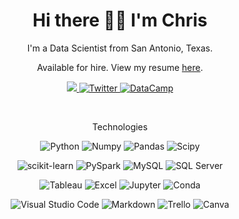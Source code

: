 <html>
  <h1 align='center'>Hi there 👋🏼 I'm Chris</h1>
  <p align='center'>I'm a Data Scientist from San Antonio, Texas.</p>
  <p align='center'>Available for hire. View my resume <a href="https://github.com/Promeos/Promeos/blob/master/christopher_logan_ortiz_resume.pdf">here</a>.</p>

  <p align='center'>
    <a href="https://www.linkedin.com/in/christopherlortiz/">
        <img src="https://img.shields.io/badge/linkedin-%230077B5.svg?&style=for-the-badge&logo=linkedin&logoColor=white"/>
    </a>
    <a href="https://twitter.com/Promeos42">
        <img alt="Twitter" src="https://img.shields.io/badge/@Promeos42-%231DA1F2.svg?style=for-the-badge&logo=Twitter&logoColor=white"/>
    </a>
    <a href="https://www.datacamp.com/profile/christopherloganortiz">
        <img alt="DataCamp" src="https://img.shields.io/static/v1?style=for-the-badge&message=DataCamp&color=222222&logo=DataCamp&logoColor=03EF62&label"/>
    </a>
  </p>

  <br/>

  <p align='center'>Technologies</p>

  <p align='center'>
      <img alt="Python" src="https://img.shields.io/badge/Python-FFD43B?style=for-the-badge&logo=python&logoColor=darkgreen"/>
      <img alt="Numpy" src="https://img.shields.io/badge/numpy%20-%23013243.svg?&style=for-the-badge&logo=numpy&logoColor=white"/>
      <img alt="Pandas" src="https://img.shields.io/badge/pandas-%23150458.svg?&style=for-the-badge&logo=pandas&logoColor=white"/>
      <img alt="Scipy" src="https://img.shields.io/static/v1?style=for-the-badge&message=SciPy&color=222222&logo=SciPy&logoColor=8CAAE6&label="/>
  </p>

  <p align='center'>
      <img alt="scikit-learn" src="https://img.shields.io/static/v1?style=for-the-badge&message=scikit-learn&color=222222&logo=scikit-learn&logoColor=F7931E&label="/>
      <img alt="PySpark" src="https://img.shields.io/static/v1?style=for-the-badge&message=Apache+Spark&color=E25A1C&logo=Apache+Spark&logoColor=FFFFFF&label="/>
      <img alt="MySQL" src="https://img.shields.io/static/v1?style=for-the-badge&message=MySQL&color=4479A1&logo=MySQL&logoColor=FFFFFF&label="/>
      <img alt="SQL Server" src="https://img.shields.io/badge/Microsoft%20SQL%20Sever-CC2927?style=for-the-badge&logo=microsoft%20sql%20server&logoColor=white"/>
  </p>

  <p align='center'>
      <img alt="Tableau" src="https://img.shields.io/badge/tableau-%23E97627.svg?&style=for-the-badge&logo=tableau&logoColor=white"/>
      <img alt="Excel" src="https://img.shields.io/static/v1?style=for-the-badge&message=Microsoft+Excel&color=217346&logo=Microsoft+Excel&logoColor=FFFFFF&label="/>
      <img alt="Jupyter" src="https://img.shields.io/badge/Jupyter-%23F37626.svg?&style=for-the-badge&logo=Jupyter&logoColor=white"/>
      <img alt="Conda" src="https://img.shields.io/badge/conda-342B029.svg?&style=for-the-badge&logo=anaconda&logoColor=white"/>
  </p>

  <p align="center">
      <img alt="Visual Studio Code" src="https://img.shields.io/badge/VisualStudioCode-0078d7.svg?style=for-the-badge&logo=visual-studio-code&logoColor=white"/>
      <img alt="Markdown" src="https://img.shields.io/badge/markdown-%23000000.svg?&style=for-the-badge&logo=markdown&logoColor=white"/>
      <img alt="Trello" src="https://img.shields.io/static/v1?style=for-the-badge&message=Trello&color=0052CC&logo=Trello&logoColor=FFFFFF&label="/>
      <img alt="Canva" src="https://img.shields.io/badge/Canva-%2300C4CC.svg?&style=for-the-badge&logo=Canva&logoColor=white"/> 
  </p>
</html>

